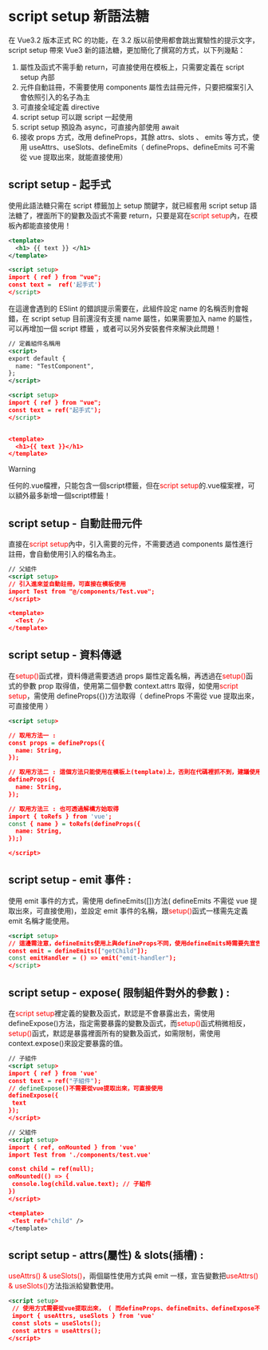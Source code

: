 # script setup 新語法糖

在 Vue3.2 版本正式 RC 的功能，在 3.2 版以前使用都會跳出實驗性的提示文字，script setup 帶來 Vue3 新的語法糖，更加簡化了撰寫的方式，以下列幾點：

1.  屬性及函式不需手動 return，可直接使用在模板上，只需要定義在 script setup 內部
2.  元件自動註冊，不需要使用 components 屬性去註冊元件，只要把檔案引入會依照引入的名子為主
3.  可直接全域定義 directive
4.  script setup 可以跟 script 一起使用
5.  script setup 預設為 async，可直接內部使用 await
6.  接收 props 方式，改用 defineProps，其餘 attrs、slots 、 emits 等方式，使用 useAttrs、useSlots、defineEmits（ defineProps、defineEmits 可不需從 vue 提取出來，就能直接使用）

## script setup - 起手式 <div id="vue-setup_first"></div>

使用此語法糖只需在 script 標籤加上 setup 關鍵字，就已經套用 script setup 語法糖了，裡面所下的變數及函式不需要 return，只要是寫在<span style="color:red;">script setup</span>內，在模板內都能直接使用！

<!--sec data-title="起手式範例 :" data-id="section0" data-show=true ces-->

```xml
<template>
  <h1> {{ text }} </h1>
</template>

<script setup>
import { ref } from "vue";
const text =  ref('起手式')
</script>
```
<!--endsec-->



在這邊會遇到的 ESlint 的錯誤提示需要在，此組件設定 name 的名稱否則會報錯，在 script setup 目前還沒有支援 name 屬性，如果需要加入 name 的屬性，可以再增加一個 script 標籤 ，或者可以另外安裝套件來解決此問題！

<!--sec data-title="排除錯誤範例 :" data-id="section1" data-show=true ces-->

```xml
// 定義組件名稱用
<script>
export default {
  name: "TestComponent",
};
</script>

<script setup>
import { ref } from "vue";
const text = ref("起手式");
</script>


<template>
  <h1>{{ text }}</h1>
</template>
```

<!--endsec-->

> [!warning]
> 任何的.vue檔裡，只能包含一個script標籤，但在<span style='color:red'>script setup</span>的.vue檔案裡，可以額外最多新增一個script標籤！


## script setup - 自動註冊元件 <div id="vue-setup_component"></div>

直接在<span style="color:red;">script setup</span>內中，引入需要的元件，不需要透過 components 屬性進行註冊，會自動使用引入的檔名為主。

<!--sec data-title="自動註冊元件範例 :" data-id="section2" data-show=true ces-->

```xml
// 父組件
<script setup>
// 引入進來並自動註冊，可直接在模板使用
import Test from "@/components/Test.vue";
</script>

<template>
  <Test />
</template>
```

<!--endsec-->

## script setup - 資料傳遞 <div id="vue-setup_props"></div>

在<span style="color:red;">setup()</span>函式裡，資料傳遞需要透過 props 屬性定義名稱，再透過在<span style="color:red;">setup()</span>函式的參數 prop 取得值，使用第二個參數 context.attrs 取得，如使用<span style="color:red;">script setup</span>，需使用 defineProps({})方法取得（ defineProps 不需從 vue 提取出來，可直接使用 ）

<!--sec data-title="資料傳遞範例 :" data-id="section3" data-show=true ces-->

```xml
<script setup>

// 取用方法一 :
const props = defineProps({
  name: String,
});

// 取用方法二 : 這個方法只能使用在模板上(template)上，否則在代碼裡抓不到，建議使用第一種方式!
defineProps({
  name: String,
});

// 取用方法三 : 也可透過解構方始取得
import { toRefs } from 'vue';
const { name } = toRefs(defineProps({
  name: String,
});)

</script>
```

<!--endsec-->


## script setup - emit 事件 : <div id="vue-setup_event"></div>

使用 emit 事件的方式，需使用 defineEmits([])方法( defineEmits 不需從 vue 提取出來，可直接使用)，並設定 emit 事件的名稱，跟<span style="color:red;">setup()</span>函式一樣需先定義 emit 名稱才能使用。

<!--sec data-title="emit事件範例 :" data-id="section4" data-show=true ces-->

```xml
<script setup>
// 這邊需注意，defineEmits使用上與defineProps不同，使用defineEmits時需要先宣告一個變數，把defineEmits指派給該變數才能使用
const emit = defineEmits(["getChild"]);
const emitHandler = () => emit("emit-handler");
</script>
```

<!--endsec-->


## script setup - expose( 限制組件對外的參數 ) : <div id="vue-setup_expose"></div>

在<span style="color:red;">script setup</span>裡定義的變數及函式，默認是不會暴露出去，需使用 defineExpose()方法，指定需要暴露的變數及函式，而<span style="color:red;">setup()</span>函式稍微相反，<span style="color:red;">setup()</span>函式，默認是暴露裡面所有的變數及函式，如需限制，需使用 context.expose()來設定要暴露的值。

<!--sec data-title="expose範例 :" data-id="section5" data-show=true ces-->

```xml
// 子組件
<script setup>
import { ref } from 'vue'
const text = ref("子組件");
// defineExpose()不需要從vue提取出來，可直接使用
defineExpose({
 text
});
</script>
```

```xml
// 父組件
<script setup>
import { ref, onMounted } from 'vue'
import Test from './components/test.vue'

const child = ref(null);
onMounted(() => {
 console.log(child.value.text); // 子組件
})
</script>

<template>
 <Test ref="child" />
</template>
```

<!--endsec-->


## script setup - attrs(屬性) & slots(插槽) : <div id="vue-setup_attrs-slots"></div>

<span style="color:red;">useAttrs() & useSlots()</span>，兩個屬性使用方式與 emit 一樣，宣告變數把<span style="color:red;">useAttrs() & useSlots()</span>方法指派給變數使用。

<!--sec data-title="expose範例 :" data-id="section6" data-show=true ces-->

```xml
<script setup>
 // 使用方式需要從vue提取出來， ( 而defineProps、defineEmits、defineExpose不需要 )
 import { useAttrs, useSlots } from 'vue'
 const slots = useSlots();
 const attrs = useAttrs();
</script>
```

<!--endsec-->
